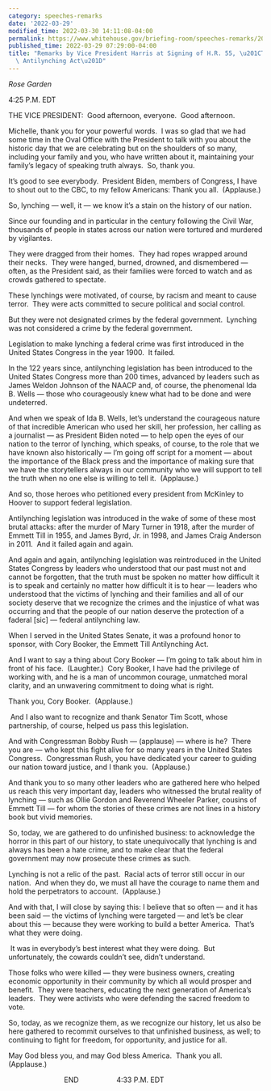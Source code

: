 ```yaml
---
category: speeches-remarks
date: '2022-03-29'
modified_time: 2022-03-30 14:11:08-04:00
permalink: https://www.whitehouse.gov/briefing-room/speeches-remarks/2022/03/29/remarks-by-vice-president-harris-at-signing-of-h-r-55-the-emmett-till-antilynching-act/
published_time: 2022-03-29 07:29:00-04:00
title: "Remarks by Vice President Harris at Signing of H.R. 55, \u201CThe Emmett Till\
  \ Antilynching Act\u201D"
---
```

 
*Rose Garden*

4:25 P.M. EDT  
  
THE VICE PRESIDENT:  Good afternoon, everyone.  Good afternoon.   
  
Michelle, thank you for your powerful words.  I was so glad that we had
some time in the Oval Office with the President to talk with you about
the historic day that we are celebrating but on the shoulders of so
many, including your family and you, who have written about it,
maintaining your family’s legacy of speaking truth always.  So, thank
you.   
  
It’s good to see everybody.  President Biden, members of Congress, I
have to shout out to the CBC, to my fellow Americans: Thank you all. 
(Applause.)  
  
So, lynching — well, it — we know it’s a stain on the history of our
nation.  
  
Since our founding and in particular in the century following the Civil
War, thousands of people in states across our nation were tortured and
murdered by vigilantes.   
  
They were dragged from their homes.  They had ropes wrapped around their
necks.  They were hanged, burned, drowned, and dismembered — often, as
the President said, as their families were forced to watch and as crowds
gathered to spectate.  
  
These lynchings were motivated, of course, by racism and meant to cause
terror.  They were acts committed to secure political and social
control.   
  
But they were not designated crimes by the federal government.  Lynching
was not considered a crime by the federal government.   
  
Legislation to make lynching a federal crime was first introduced in the
United States Congress in the year 1900.  It failed.  
  
In the 122 years since, antilynching legislation has been introduced to
the United States Congress more than 200 times, advanced by leaders such
as James Weldon Johnson of the NAACP and, of course, the phenomenal Ida
B. Wells — those who courageously knew what had to be done and were
undeterred.   
  
And when we speak of Ida B. Wells, let’s understand the courageous
nature of that incredible American who used her skill, her profession,
her calling as a journalist — as President Biden noted — to help open
the eyes of our nation to the terror of lynching, which speaks, of
course, to the role that we have known also historically — I’m going off
script for a moment — about the importance of the Black press and the
importance of making sure that we have the storytellers always in our
community who we will support to tell the truth when no one else is
willing to tell it.  (Applause.)  
  
And so, those heroes who petitioned every president from McKinley to
Hoover to support federal legislation.  
  
Antilynching legislation was introduced in the wake of some of these
most brutal attacks: after the murder of Mary Turner in 1918, after the
murder of Emmett Till in 1955, and James Byrd, Jr. in 1998, and James
Craig Anderson in 2011.  And it failed again and again.   
  
And again and again, antilynching legislation was reintroduced in the
United States Congress by leaders who understood that our past must not
and cannot be forgotten, that the truth must be spoken no matter how
difficult it is to speak and certainly no matter how difficult it is to
hear — leaders who understood that the victims of lynching and their
families and all of our society deserve that we recognize the crimes and
the injustice of what was occurring and that the people of our nation
deserve the protection of a faderal \[sic\] — federal antilynching
law.  
  
When I served in the United States Senate, it was a profound honor to
sponsor, with Cory Booker, the Emmett Till Antilynching Act.  
  
And I want to say a thing about Cory Booker — I’m going to talk about
him in front of his face.  (Laughter.)  Cory Booker, I have had the
privilege of working with, and he is a man of uncommon courage,
unmatched moral clarity, and an unwavering commitment to doing what is
right.  
  
Thank you, Cory Booker.  (Applause.)  
  
 And I also want to recognize and thank Senator Tim Scott, whose
partnership, of course, helped us pass this legislation.  
  
And with Congressman Bobby Rush — (applause) — where is he?  There you
are — who kept this fight alive for so many years in the United States
Congress.  Congressman Rush, you have dedicated your career to guiding
our nation toward justice, and I thank you.  (Applause.)  
  
And thank you to so many other leaders who are gathered here who helped
us reach this very important day, leaders who witnessed the brutal
reality of lynching — such as Ollie Gordon and Reverend Wheeler Parker,
cousins of Emmett Till — for whom the stories of these crimes are not
lines in a history book but vivid memories.  
  
So, today, we are gathered to do unfinished business: to acknowledge the
horror in this part of our history, to state unequivocally that lynching
is and always has been a hate crime, and to make clear that the federal
government may now prosecute these crimes as such.  
  
  
Lynching is not a relic of the past.  Racial acts of terror still occur
in our nation.  And when they do, we must all have the courage to name
them and hold the perpetrators to account.  (Applause.)  
  
And with that, I will close by saying this: I believe that so often —
and it has been said — the victims of lynching were targeted — and let’s
be clear about this — because they were working to build a better
America.  That’s what they were doing.  
  
 It was in everybody’s best interest what they were doing.  But
unfortunately, the cowards couldn’t see, didn’t understand.   
  
Those folks who were killed — they were business owners, creating
economic opportunity in their community by which all would prosper and
benefit.  They were teachers, educating the next generation of America’s
leaders.  They were activists who were defending the sacred freedom to
vote.  
  
So, today, as we recognize them, as we recognize our history, let us
also be here gathered to recommit ourselves to that unfinished business,
as well; to continuing to fight for freedom, for opportunity, and
justice for all.   
  
May God bless you, and may God bless America.  Thank you all. 
(Applause.)  
  
                            END                   4:33 P.M. EDT  
